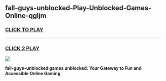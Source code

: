 
## fall-guys-unblocked-Play-Unblocked-Games-Online-qgljm
<h3>
<a href="https://premium76.site?title=fall-guys-unblocked&ref=25A">CLICK TO PLAY</a></h3>
<hr>

<h3>
<a href="https://premium76.site?title=fall-guys-unblocked&ref=25A">CLICK 2 PLAY</a>
  
</h3>

<a href="https://premium76.site?title=fall-guys-unblocked&ref=25A"><img src="https://clearcache.store/games.png"></a>


**fall-guys-unblocked games unblocked: Your Gateway to Fun and Accessible Online Gaming**
